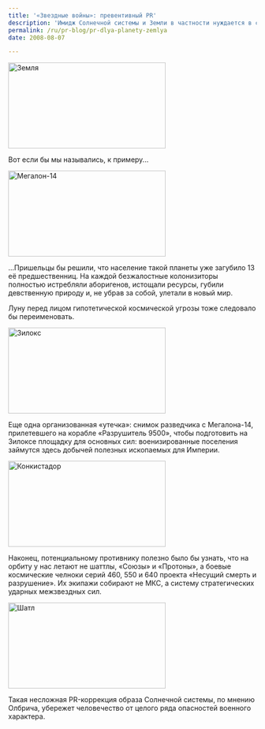 ```yaml
---
title: '«Звездные войны»: превентивный PR'
description: 'Имидж Солнечной системы и Земли в частности нуждается в серьезной модернизации. Так решил голливудский программист Дрю Олбрич, поразмыслив на тему, что может остановить агрессивных инопланетян от нападения на небесное тело с таким безобидным названием, как наше?..'
permalink: /ru/pr-blog/pr-dlya-planety-zemlya
date: 2008-08-07

---
```

<p><img src="{{ site.assets }}/img/blog/08-08-07-01.jpg" alt="Земля" width="319" height="174"></p>
<p>Вот если бы мы назывались, к примеру...</p>
<p><img src="{{ site.assets }}/img/blog/08-08-07-02.jpg" alt="Мегалон-14" width="319" height="174"></p>
<p>...Пришельцы бы решили, что население такой планеты уже загубило 13 её предшественниц. На каждой безжалостные колонизиторы полностью истребляли аборигенов, истощали ресурсы, губили девственную природу и, не убрав за собой, улетали в новый мир.</p>
<p>Луну перед лицом гипотетической космической угрозы тоже следовало бы переименовать.</p>
<p><img src="{{ site.assets }}/img/blog/08-08-07-03.jpg" alt="Зилокс" width="319" height="174"></p>
<p>Еще одна организованная   «утечка»: снимок разведчика с Мегалона-14, прилетевшего на корабле «Разрушитель 9500», чтобы подготовить на Зилоксе площадку для основных сил: военизированные поселения займутся здесь добычей полезных ископаемых для Империи. </p>
<p><img src="{{ site.assets }}/img/blog/08-08-07-04.jpg" alt="Конкистадор" width="319" height="174"></p>
<p>Наконец, потенциальному противнику полезно было бы узнать, что на орбиту у нас летают не шаттлы, «Союзы» и «Протоны», а боевые космические челноки серий 460, 550 и 640 проекта «Несущий смерть и разрушение». Их экипажи собирают не МКС, а систему стратегических ударных межзвездных сил.</p>
<p><img src="{{ site.assets }}/img/blog/08-08-07-05.jpg" alt="Шатл" width="319" height="174"></p>
<p>Такая несложная PR-коррекция образа Солнечной системы, по мнению Олбрича, убережет человечество от целого ряда опасностей военного характера.</p>

